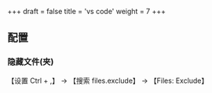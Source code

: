 +++
draft = false
title = 'vs code'
weight = 7
+++

## 配置

### 隐藏文件(夹)
【设置 Ctrl + ,】 -> 【搜索 files.exclude】 ->  【​​Files: Exclude】